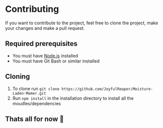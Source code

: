 # Contributing
If you want to contribute to the project, feel free to clone the project, make your changes and make a pull request.
## Required prerequisites
- You must have [Node.js](https://nodejs.org/) installed
- You must have Git Bash or similar installed
## Cloning
1. To clone run `git clone https://github.com/JoyfulReaper/Moisture-Laden-Memer.git`
2. Run `npm install` in the installation directory to install all the moudles/dependencies
## Thats all for now :wave: